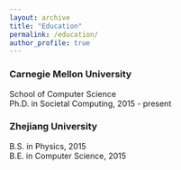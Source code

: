 ```yaml
---
layout: archive
title: "Education"
permalink: /education/
author_profile: true
---
```


### Carnegie Mellon University
School of Computer Science <br />
Ph.D. in Societal Computing, 2015 - present

### Zhejiang University
B.S. in Physics, 2015 <br />
B.E. in Computer Science, 2015
